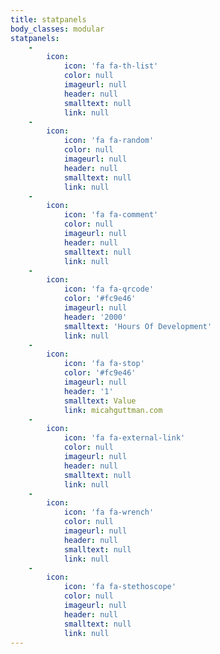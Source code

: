 ```yaml
---
title: statpanels
body_classes: modular
statpanels:
    -
        icon:
            icon: 'fa fa-th-list'
            color: null
            imageurl: null
            header: null
            smalltext: null
            link: null
    -
        icon:
            icon: 'fa fa-random'
            color: null
            imageurl: null
            header: null
            smalltext: null
            link: null
    -
        icon:
            icon: 'fa fa-comment'
            color: null
            imageurl: null
            header: null
            smalltext: null
            link: null
    -
        icon:
            icon: 'fa fa-qrcode'
            color: '#fc9e46'
            imageurl: null
            header: '2000'
            smalltext: 'Hours Of Development'
            link: null
    -
        icon:
            icon: 'fa fa-stop'
            color: '#fc9e46'
            imageurl: null
            header: '1'
            smalltext: Value
            link: micahguttman.com
    -
        icon:
            icon: 'fa fa-external-link'
            color: null
            imageurl: null
            header: null
            smalltext: null
            link: null
    -
        icon:
            icon: 'fa fa-wrench'
            color: null
            imageurl: null
            header: null
            smalltext: null
            link: null
    -
        icon:
            icon: 'fa fa-stethoscope'
            color: null
            imageurl: null
            header: null
            smalltext: null
            link: null
---
```


